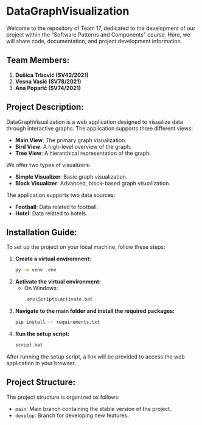 # DataGraphVisualization

Welcome to the repository of Team 17, dedicated to the development of our project within the "Software Patterns and Components" course. Here, we will share code, documentation, and project development information.

## Team Members:
1. **Dušica Trbović (SV42/2021)**
2. **Vesna Vasić (SV78/2021)**
3. **Ana Poparić (SV74/2021)**

## Project Description:
DataGraphVisualization is a web application designed to visualize data through interactive graphs. The application supports three different views:
- **Main View**: The primary graph visualization.
- **Bird View**: A high-level overview of the graph.
- **Tree View**: A hierarchical representation of the graph.

We offer two types of visualizers:
- **Simple Visualizer**: Basic graph visualization.
- **Block Visualizer**: Advanced, block-based graph visualization.

The application supports two data sources:
- **Football**: Data related to football.
- **Hotel**: Data related to hotels.

## Installation Guide:
To set up the project on your local machine, follow these steps:

1. **Create a virtual environment:**
    ```sh
    py -m venv .env
    ```
2. **Activate the virtual environment:**
    - On Windows:
        ```sh
        .env\Scripts\activate.bat
        ```
3. **Navigate to the main folder and install the required packages:**
    ```sh
    pip install -r requirements.txt
    ```
4. **Run the setup script:**
    ```sh
    script.bat
    ```

After running the setup script, a link will be provided to access the web application in your browser.

## Project Structure:
The project structure is organized as follows:
- `main`: Main branch containing the stable version of the project.
- `develop`: Branch for developing new features.
